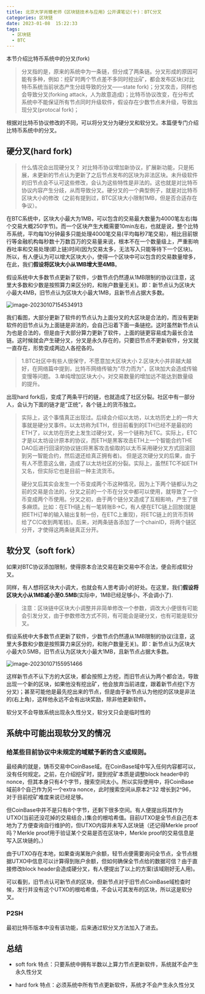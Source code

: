 ```yaml
---
title: 北京大学肖臻老师《区块链技术与应用》公开课笔记(十)：BTC分叉
categories: 区块链
date: 2023-01-08  15:22:33
tags: 
  - 区块链
  - BTC
---
```


本节介绍比特币系统中的分叉(fork)

> 分叉指的是，原来的系统中为一条链，但分成了两条链。分叉形成的原因可能有多种，例如：挖矿时两个节点差不多同时挖出矿，都会发布区块(对比特币系统当前状态产生分歧导致的分叉——state fork)；分叉攻击，同样也会导致分叉(forking attack，人为故意造成)；比特币协议改变，在分布式系统中不能保证所有节点同时升级软件，假设存在少数节点未升级，导致出现分叉(protocal fork)；

根据对比特币协议修改的不同，可以将分叉分为硬分叉和软分叉。本篇便专门介绍比特币系统中的分叉。

## 硬分叉(hard fork)

> 什么情况会出现硬分叉？
> 对比特币协议增加新协议，扩展新功能，只是拓展，未更新的节点认为更新了之后节点发布的区块为非法区块。未升级软件的旧节点会不认可这些修改，会认为这些特性是非法的。这也就是对比特币协议内容产生分歧，从而导致分叉。硬分叉的一个典型例子，就是对比特币区块大小的修改（之前有提到过，BTC区块大小限制1MB，但是否合适存在争议）。

在BTC系统中，区块大小最大为1MB，可以包含的交易最大数量为4000笔左右(每个交易大概250字节)。而一个区块产生大概需要10min左右，也就是说，整个比特币系统，平均每10分钟最多只能处理4000笔交易(平均每秒7笔交易)，相比目前银行等金融机构每秒数十万数百万的交易量来说，根本不在一个数量级上，严重影响吞吐率和交易处理(即上链)时间(因为交易太多，无法写入只能等待下一个区块)。
所以，有人便认为可以增大区块大小，使得一个区块中可以包含的交易数量增多，在此，我们**假设将区块大小从1MB增大至4MB**。

假设系统中大多数节点更新了软件，少数节点仍然遵从1MB限制的协议(注意，这里大多数和少数是按照算力来区分的，和账户数量无关)。即：新节点认为区块大小最大4MB，旧节点认为区块大小最大1MB，且新节点占据大多数。

![image-20230107154534913](https://hanser373.oss-cn-beijing.aliyuncs.com/img/202301071545060.png)

我们看图，大部分更新了软件的节点认为上面分叉的大区块是合法的，而没有更新软件的旧节点认为上面链是非法的，会自己沿着下面一条链挖。这时虽然新节点认为也是合法的，但是由于大部分算力更新了软件，上面的链更容易成为最长合法链。这时候就会产生硬分叉，分叉是永久存在的，只要旧节点不更新软件，分叉就一直存在，形势变成两边人各挖各的。

> 1.BTC社区中有些人很保守，不愿意加大区块大小 2.区块大小并非越大越好，在网络篇中提到，比特币网络传输为"尽力而为"，区块加大会造成传输变慢等问题。 3.单纯增加区块大小，对交易数量的增加远不能达到数量级的提升。

出现hard fork后，变成了两条平行的链，也就造成了社区分裂。社区中有一部分人，会认为下面的链才是”正统“，各个链上的货币独立。

> 实际上，这个事情真正出现过。后续会介绍以太坊，以太坊历史上的一件大事就是硬分叉事件。以太坊称为ETH，但目前看到的ETH已经不是最初的ETH了，以太坊在历史上发生过硬分叉，另一个链称为ETC。实际上，ETC才是以太坊设计原本的协议，而ETH是黑客攻击ETH上一个智能合约THE DAO后进行回滚的协议链(将黑客攻击偷取的以太币采用硬分叉方式回滚回到另一智能合约，然后退还给真正拥有者)。
> 但是这次硬分叉的后果，由于有人不愿意这么做，造成了以太坊社区的分裂。实际上，虽然ETC不如ETH又名，但实际它也是目前一种主流货币。
>
> 硬分叉后其实会发生一个币变成两个币这种情况，因为上下两个链都认为之前的交易是合法的，分叉之前的一个币在分叉中都可以使用，就导致了一个币变成两个币使用。分叉之初，由于两个链分叉造成了互相影响，产生了很多麻烦。比如：在ETH链上有一笔转账B->C，有人便在ETC链上回放(就是把ETH订单的输入输出复制一份，在ETC上重现)，将ETC链上的货币页转给了C(C收到两笔钱)。后来，对两条链各添加了一个chainID，将两个链区分开，才使得这两条链真正分开。

## 软分叉（soft fork）

如果对BTC协议添加限制，使得原本合法交易在新交易中不合法，便会形成软分叉。

同样，有人想将区块大小调大，也就会有人思考调小的好处。在这里，我们**假设将区块大小从1MB减小至0.5MB**(实际中，1MB已经足够小，不会调小了).

> 注意：区块链中区块大小调整并非简单修改一个参数，调改大小便很有可能会引发分叉，由于参数修改方式不同，有可能会是硬分叉，也有可能是软分叉。

假设系统中大多数节点更新了软件，少数节点仍然遵从1MB限制的协议(注意，这里大多数和少数是按照算力来区分的，和账户数量无关)。即：新节点认为区块大小最大0.5MB，旧节点认为区块大小最大1MB，且新节点占据大多数。

![image-20230107155951466](https://hanser373.oss-cn-beijing.aliyuncs.com/img/202301071559609.png)

这样新节点不认下方的大区块，都会按照上方挖，而旧节点认为两个都合法，导致出现一个新的区块，如果他没有挖出矿，他会放弃当前进度，跟着新节点挖(下方分叉)；甚至可能他是最先挖出来的节点，但是由于新节点认为他挖的区块是非法的(右上角)，这样他永远不会有出块奖励，除非他更新软件。

软分叉不会导致系统出现永久性分叉，软分叉只会是临时性的

## 系统中可能出现软分叉的情况

### 给某些目前协议中未规定的域赋予新的含义或规则。

最经典的就是，铸币交易中CoinBase域。在CoinBase域中写入任何内容都可以，没有任何规定。之前，在介绍挖矿时，提到挖矿本质是调整block header中的nonce，但其本身只有4个字节，搜索空间太小。所以实际使用中，将CoinBase域前8个自己作为另一个extra nonce，此时搜索空间从原本2^32 增长到2^96，对于目前挖矿难度来说已经足够。

但CoinBase中并不是只有8个字节，还剩下很多空间。有人便提出将其作为UTXO(当前还没花掉的交易结合，)集合的根哈希值。目前UTXO是全节点自己在本地为了方便查询自行维护的，但UTXO内容并未写入区块链（还记得Merkle proof吗？Merkle proof用于验证某个交易是否在区块中，Merkle proof的交易信息是写入区块链的。）

由于UTXO存在本地，如果查询某账户余额，轻节点便需要询问全节点，全节点根据UTXO中信息可以计算得到账户余额，但如何确保全节点给的数据可信？由于直接修改block header会造成硬分叉，有人便提出了以上的方案(该域刚好无人用)。

可以看到，旧节点认可新节点的区块，但新节点对于旧节点CoinBase域检查时候，发行并没有这个UTXO的根哈希值，不会认可其发布的区块，所以这是软分叉。

### P2SH

最初比特币版本中没有该功能，后来通过软分叉方法加入了进去。

## 总结

- soft fork
  特点：只要系统中拥有半数以上算力节点更新软件，系统就不会产生永久性分叉

- hard fork
  特点：必须系统中所有节点更新软件，系统才不会产生永久性分叉
